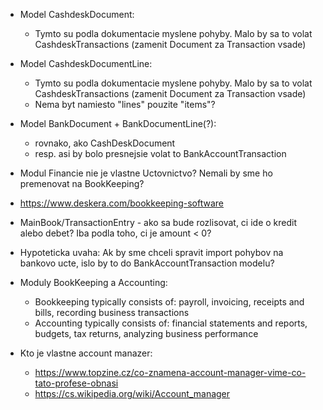 * Model CashdeskDocument:
  * Tymto su podla dokumentacie myslene pohyby. Malo by sa to volat CashdeskTransactions (zamenit Document za Transaction vsade)
* Model CashdeskDocumentLine:
  * Tymto su podla dokumentacie myslene pohyby. Malo by sa to volat CashdeskTransactions (zamenit Document za Transaction vsade)
  * Nema byt namiesto "lines" pouzite "items"?
* Model BankDocument + BankDocumentLine(?):
  * rovnako, ako CashDeskDocument
  * resp. asi by bolo presnejsie volat to BankAccountTransaction
* Modul Financie nie je vlastne Uctovnictvo? Nemali by sme ho premenovat na BookKeeping?
* https://www.deskera.com/bookkeeping-software
* MainBook/TransactionEntry - ako sa bude rozlisovat, ci ide o kredit alebo debet? Iba podla toho, ci je amount < 0?
* Hypoteticka uvaha: Ak by sme chceli spravit import pohybov na bankovo ucte, islo by to do BankAccountTransaction modelu?


* Moduly BookKeeping a Accounting:
  * Bookkeeping typically consists of: payroll, invoicing, receipts and bills, recording business transactions
  * Accounting typically consists of: financial statements and reports, budgets, tax returns, analyzing business performance
* Kto je vlastne account manazer:
  * https://www.topzine.cz/co-znamena-account-manager-vime-co-tato-profese-obnasi
  * https://cs.wikipedia.org/wiki/Account_manager



